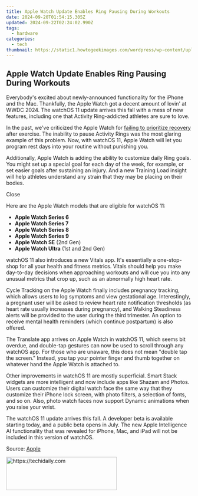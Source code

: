 ```yaml
---
title: Apple Watch Update Enables Ring Pausing During Workouts
date: 2024-09-20T01:54:15.305Z
updated: 2024-09-22T02:24:02.990Z
tags:
  - hardware
categories:
  - tech
thumbnail: https://static1.howtogeekimages.com/wordpress/wp-content/uploads/2024/06/33.jpg
---
```


## Apple Watch Update Enables Ring Pausing During Workouts

Everybody's excited about newly-announced functionality for the iPhone and the Mac. Thankfully, the Apple Watch got a decent amount of lovin' at WWDC 2024\. The watchOS 11 update arrives this fall with a mess of new features, including one that Activity Ring-addicted athletes are sure to love.

 In the past, we've criticized the Apple Watch for [failing to prioritize recovery](https://activate-lock.techidaily.com/in-2024-a-how-to-guide-on-bypassing-the-iphone-7-plus-icloud-lock-by-drfone-ios/) after exercise. The inability to pause Activity Rings was the most glaring example of this problem. Now, with watchOS 11, Apple Watch will let you program rest days into your routine without punishing you.

 Additionally, Apple Watch is adding the ability to customize daily Ring goals. You might set up a special goal for each day of the week, for example, or set easier goals after sustaining an injury. And a new Training Load insight will help athletes understand any strain that they may be placing on their bodies.

Close 

 Here are the Apple Watch models that are eligible for watchOS 11:

* **Apple Watch Series 6**
* **Apple Watch Series 7**
* **Apple Watch Series 8**
* **Apple Watch Series 9**
* **Apple Watch SE** (2nd Gen)
* **Apple Watch Ultra** (1st and 2nd Gen)

 watchOS 11 also introduces a new Vitals app. It's essentially a one-stop-shop for all your health and fitness metrics. Vitals should help you make day-to-day decisions when approaching workouts and will cue you into any unusual metrics that crop up, such as an abnormally high heart rate.

 Cycle Tracking on the Apple Watch finally includes pregnancy tracking, which allows users to log symptoms and view gestational age. Interestingly, a pregnant user will be asked to review heart rate notification thresholds (as heart rate usually increases during pregnancy), and Walking Steadiness alerts will be provided to the user during the third trimester. An option to receive mental health reminders (which continue postpartum) is also offered.

 The Translate app arrives on Apple Watch in watchOS 11, which seems bit overdue, and double-tap gestures can now be used to scroll through any watchOS app. For those who are unaware, this does not mean "double tap the screen." Instead, you tap your pointer finger and thumb together on whatever hand the Apple Watch is attached to.

 Other improvements in watchOS 11 are mostly superficial. Smart Stack widgets are more intelligent and now include apps like Shazam and Photos. Users can customize their digital watch face the same way that they customize their iPhone lock screen, with photo filters, a selection of fonts, and so on. Also, photo watch faces now support Dynamic animations when you raise your wrist.

 The watchOS 11 update arrives this fall. A developer beta is available starting today, and a public beta opens in July. The new Apple Intelligence AI functionality that was revealed for iPhone, Mac, and iPad will not be included in this version of watchOS.

 Source: [Apple](https://www.apple.com/newsroom/2024/06/watchos-11-brings-powerful-health-and-fitness-insights/)

<ins class="adsbygoogle"
     style="display:block"
     data-ad-format="autorelaxed"
     data-ad-client="ca-pub-7571918770474297"
     data-ad-slot="1223367746"></ins>

<ins class="adsbygoogle"
     style="display:block"
     data-ad-client="ca-pub-7571918770474297"
     data-ad-slot="8358498916"
     data-ad-format="auto"
     data-full-width-responsive="true"></ins>



<!-- affiliate ads begin -->
<a href="https://homestyler.sjv.io/c/5597632/1943648/22993" target="_top" id="1943648">
  <img src="//a.impactradius-go.com/display-ad/22993-1943648" border="0" alt="https://techidaily.com" width="300" height="90"/>
</a>
<img height="0" width="0" src="https://homestyler.sjv.io/i/5597632/1943648/22993" style="position:absolute;visibility:hidden;" border="0" />
<!-- affiliate ads end -->


